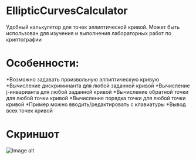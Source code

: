 # EllipticCurvesCalculator
Удобный калькулятор для точек эллиптической кривой. Может быть использован для изучения и выполнения лабораторных работ по криптографии 

# Особенности:
*Возможно задавать произвольную эллиптическую кривую
*Вычисление дискриминанта для любой заданной кривой
*Вычисление j-инварианта для любой заданной кривой
*Вычисление обратной точки для любой точки кривой
*Вычисление порядка точки для любой точки кривой
*Пример можно вводить/редактировать с клавиатуры
*Вывод всех точек кривой

# Скриншот
![Image alt](https://github.com/AlexandrWhite/EllipticCurvesCalculator/raw/master/МойКалькулятор.png)



